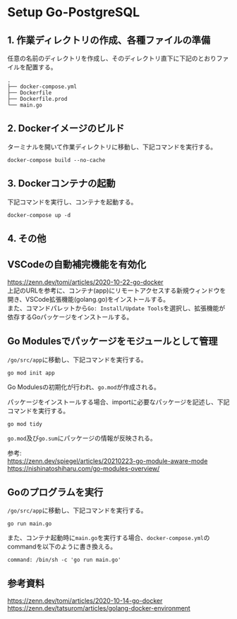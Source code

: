 # Setup Go-PostgreSQL

## 1. 作業ディレクトリの作成、各種ファイルの準備

任意の名前のディレクトリを作成し、そのディレクトリ直下に下記のとおりファイルを配置する。
```
.
├── docker-compose.yml
├── Dockerfile
├── Dockerfile.prod
└── main.go
```

## 2. Dockerイメージのビルド

ターミナルを開いて作業ディレクトリに移動し、下記コマンドを実行する。<br>
```
docker-compose build --no-cache
```

## 3. Dockerコンテナの起動

下記コマンドを実行し、コンテナを起動する。
```
docker-compose up -d
```

## 4. その他

## VSCodeの自動補完機能を有効化

https://zenn.dev/tomi/articles/2020-10-22-go-docker<br>
上記のURLを参考に、コンテナ(app)にリモートアクセスする新規ウィンドウを開き、VSCode拡張機能(golang.go)をインストールする。<br>
また、コマンドパレットから`Go: Install/Update Tools`を選択し、拡張機能が依存するGoパッケージをインストールする。

## Go Modulesでパッケージをモジュールとして管理

`/go/src/app`に移動し、下記コマンドを実行する。
```
go mod init app
```
Go Modulesの初期化が行われ、`go.mod`が作成される。<br>

パッケージをインストールする場合、importに必要なパッケージを記述し、下記コマンドを実行する。
```
go mod tidy
```
`go.mod`及び`go.sum`にパッケージの情報が反映される。<br>

参考:<br>
https://zenn.dev/spiegel/articles/20210223-go-module-aware-mode<br>
https://nishinatoshiharu.com/go-modules-overview/<br>

## Goのプログラムを実行

`/go/src/app`に移動し、下記コマンドを実行する。
```
go run main.go
```

また、コンテナ起動時に`main.go`を実行する場合、`docker-compose.yml`のcommandを以下のように書き換える。
```
command: /bin/sh -c 'go run main.go'
```

## 参考資料

https://zenn.dev/tomi/articles/2020-10-14-go-docker<br>
https://zenn.dev/tatsurom/articles/golang-docker-environment<br>
